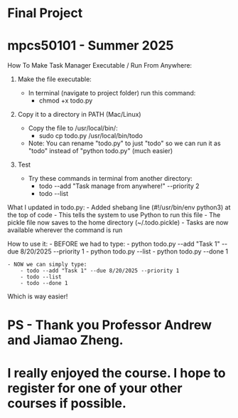 # Final Project 
# mpcs50101 - Summer 2025


How To Make Task Manager Executable / Run From Anywhere:

1) Make the file executable:
    - In terminal (navigate to project folder) run this command:
        - chmod +x todo.py

2) Copy it to a directory in PATH (Mac/Linux)
    - Copy the file to /usr/local/bin/:
        - sudo cp todo.py /usr/local/bin/todo
    - Note: You can rename "todo.py" to just "todo" so we can run it as "todo" instead of "python todo.py" (much easier)

3) Test
    - Try these commands in terminal from another directory:
        - todo --add "Task manage from anywhere!" --priority 2
        - todo --list

What I updated in todo.py:
    - Added shebang line (#!/usr/bin/env python3) at the top of code
        - This tells the system to use Python to run this file
    - The pickle file now saves to the home directory (~/.todo.pickle) 
        - Tasks are now available wherever the command is run

How to use it:
    - BEFORE we had to type:
        - python todo.py --add "Task 1" --due 8/20/2025 --priority 1
        - python todo.py --list
        - python todo.py --done 1

    - NOW we can simply type:
        - todo --add "Task 1" --due 8/20/2025 --priority 1
        - todo --list
        - todo --done 1

Which is way easier!

# PS - Thank you Professor Andrew and Jiamao Zheng. 
# I really enjoyed the course. I hope to register for one of your other courses if possible.